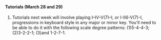 <div class="notice" markdown="1">
<h4>Tutorials (March 28 and 29)</h4>
<p>
	<ol>
		<li>Tutorials next week will involve playing I–IV-V(7)–I, or I-II6-V(7)-I, progressions in keyboard style in any major or minor key. You'll need to be able to do it with the following scale degree patterns: (1)5-4-4-3; (2)3-2-2-1; (3)and 1-2-7-1.</li>
	</ol>
	</p>
</div>